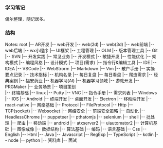 ### 学习笔记
偶尔整理，随记居多。

### 结构
Notes: root
  |-- AR开发
  |-- web开发
      |-- web(2d)
      |-- web(3d)
      |-- web前端
      |-- web后端
  |-- wx小程序
      |-- UI框架
  |-- 工程管理
      |-- OLM
      |-- 版本管理工具
          |-- Git
          |-- SVN
  |-- 开发实践
      |-- 常见业务
      |-- 开发模式
          |-- 敏捷开发
      |-- 性能优化
      |-- 架构模式
      |-- 编程风格
      |-- 设计模式
      |-- 项目(需求)
  |-- 指令行&编辑工具
      |-- IDE
          |-- IDEA
          |-- VSCode
          |-- WebStrorm
      |-- Markdown
      |-- Vim
  |-- 散户手册
      |-- 实操要点记录
      |-- 技术指标
      |-- 机构名录
      |-- 每日复盘
      |-- 每日看盘
      |-- 爬虫需求
      |-- 经典案例
          |-- 福安药业
  |-- 机器学习(AI)
      |-- 机器学习领域
  |-- 游戏开发
      |-- PRGMaker
          |-- 业务场景
      |-- 项目策划    
  |-- 终端基础
      |-- linux
          |-- Putty
          |-- VNC
          |-- 指令手册
          |-- 需求列表
      |-- Windows
      |-- IOS
      |-- Android
  |-- 终端开发
      |-- 桌面开发
          |-- Electron
      |-- 移动端开发
          |-- react-native
  |-- 网络基础
      |-- Protocol
          |-- FileProtocol
          |-- Http
          |-- TCP(socket)
          |-- Websocket
      |-- 网络安全
          |-- 前端安全策略
  |-- 自动化
      |-- HeadlessChrome
          |-- puppeteer
      |-- pthatomjs
      |-- selenium
      |-- shell
      |-- 批处理
      |-- 爬虫
      |-- 移动端
          |-- android
              |-- atxserver2
              |-- uiautomator2
  |-- 计算机基础
      |-- 图像成像
      |-- 数据结构
      |-- 算法基础
      |-- 编码
  |-- 语言基础
      |-- Css
      |-- English
      |-- Html
      |-- Java
      |-- Javascript
      |-- RegExp
      |-- TypeScript
      |-- kotlin
      |-- node
      |-- python
  |-- 资料库
  |-- 面试
